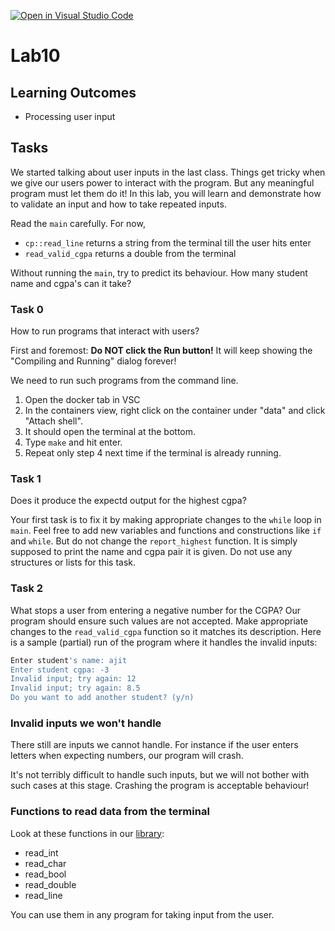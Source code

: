 [![Open in Visual Studio Code](https://classroom.github.com/assets/open-in-vscode-c66648af7eb3fe8bc4f294546bfd86ef473780cde1dea487d3c4ff354943c9ae.svg)](https://classroom.github.com/online_ide?assignment_repo_id=7986602&assignment_repo_type=AssignmentRepo)
# Lab10

## Learning Outcomes

- Processing user input

## Tasks

We started talking about user inputs in the last class. Things get tricky when we give our users power to interact with the program. But any meaningful program must let them do it! In this lab, you will learn and demonstrate how to validate an input and how to take repeated inputs.

Read the `main` carefully. For now,

- `cp::read_line` returns a string from the terminal till the user hits enter
- `read_valid_cgpa` returns a double from the terminal

Without running the `main`, try to predict its behaviour. How many student name and cgpa's can it take?

### Task 0

How to run programs that interact with users?

First and foremost: **Do NOT click the Run button!** It will keep showing the "Compiling and Running" dialog forever!

We need to run such programs from the command line.

1. Open the docker tab in VSC
2. In the containers view, right click on the container under "data" and click "Attach shell".
3. It should open the terminal at the bottom.
4. Type `make` and hit enter.
5. Repeat only step 4 next time if the terminal is already running.

### Task 1

Does it produce the expectd output for the highest cgpa?

Your first task is to fix it by making appropriate changes to the `while` loop in `main`. Feel free to add new variables and functions and constructions like `if` and `while`. But do not change the `report_highest` function. It is simply supposed to print the name and cgpa pair it is given. Do not use any structures or lists for this task.

### Task 2

What stops a user from entering a negative number for the CGPA? Our program should ensure such values are not accepted. Make appropriate changes to the `read_valid_cgpa` function so it matches its description. Here is a sample (partial) run of the program where it handles the invalid inputs:

```sh
Enter student's name: ajit
Enter student cgpa: -3
Invalid input; try again: 12
Invalid input; try again: 8.5
Do you want to add another student? (y/n) 
```

### Invalid inputs we won't handle

There still are inputs we cannot handle. For instance if the user enters letters when expecting numbers, our program will crash.

It's not terribly difficult to handle such inputs, but we will not bother with such cases at this stage.
Crashing the program is acceptable behaviour!

### Functions to read data from the terminal

Look at these functions in our [library](https://swaroopjoshi.in/courses/cp-library/namespacecp.html#ad122abe49b589b27b291e3d9aaed440b):
- read_int
- read_char
- read_bool
- read_double
- read_line

You can use them in any program for taking input from the user.
